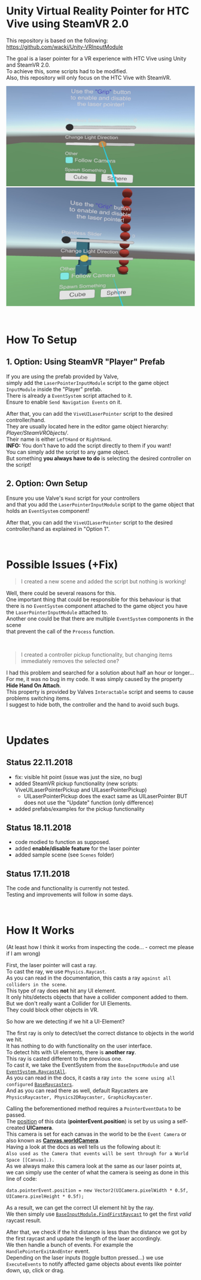 # Unity Virtual Reality Pointer for HTC Vive using SteamVR 2.0

This repository is based on the following:  
https://github.com/wacki/Unity-VRInputModule

The goal is a laser pointer for a VR experience with HTC Vive using Unity and SteamVR 2.0.  
To achieve this, some scripts had to be modified.  
Also, this repository will only focus on the HTC Vive with SteamVR.  

![Preview Image 01](Images/Preview_01.jpg)
![Preview Image 02](Images/Preview_02.jpg)


<br/>

# How To Setup

## 1. Option: Using SteamVR "Player" Prefab

If you are using the prefab provided by Valve,  
simply add the `LaserPointerInputModule` script to the game object `InputModule` inside the "Player" prefab.  
There is already a `EventSystem` script attached to it.  
Ensure to enable `Send Navigation Events` on it.  

After that, you can add the `ViveUILaserPointer` script to the desired controller/hand.  
They are usually located here in the editor game object hierarchy: *Player/SteamVRObjects/*.  
Their name is either `LeftHand` or `RightHand`.  
**INFO:** You don't have to add the script directly to them if you want!  
You can simply add the script to any game object.  
But something **you always have to do** is selecting the desired controller on the script!  

## 2. Option: Own Setup

Ensure you use Valve's `Hand` script for your controllers  
and that you add the `LaserPointerInputModule` script to the game object that holds an `EventSystem` component!  

After that, you can add the `ViveUILaserPointer` script to the desired controller/hand as explained in "Option 1".


<br/>

# Possible Issues (+Fix)

> I created a new scene and added the script but nothing is working!

Well, there could be several reasons for this.  
One important thing that could be responsible for this behaviour is that  
there is no `EventSystem` component attached to the game object you have the `LaserPointerInputModule` attached to.  
Another one could be that there are multiple `EventSystem` components in the scene  
that prevent the call of the `Process` function.  

<br/>

> I created a controller pickup functionality, but changing items immediately removes the selected one?

I had this problem and searched for a solution about half an hour or longer...  
For me, it was no bug in my code. It was simply caused by the property **Hide Hand On Attach**.  
This property is provided by Valves `Interactable` script and seems to cause problems switching items.  
I suggest to hide both, the controller and the hand to avoid such bugs.  


<br/>

# Updates

## Status 22.11.2018

- fix: visible hit point (issue was just the size, no bug)
- added SteamVR pickup functionality (new scripts: ViveUILaserPointerPickup and UILaserPointerPickup)
  - UILaserPointerPickup does the exact same as UILaserPointer BUT does not use the "Update" function (only difference)
- added prefabs/examples for the pickup functionality

## Status 18.11.2018

- code modied to function as supposed.  
- added **enable/disable feature** for the laser pointer  
- added sample scene (see `Scenes` folder) 

## Status 17.11.2018

The code and functionality is currently not tested.  
Testing and improvements will follow in some days.  


<br/>

# How It Works
(At least how I think it works from inspecting the code... - correct me please if I am wrong)

First, the laser pointer will cast a ray.  
To cast the ray, we use `Physics.Raycast`.  
As you can read in the documentation, this casts a ray `against all colliders in the scene`.  
This type of ray does **not** hit any UI element.  
It only hits/detects objects that have a collider component added to them.  
But we don't really want a Collider for UI Elements.  
They could block other objects in VR.  

So how are we detecting if we hit a UI-Element?  

The first ray is only to detect/set the correct distance to objects in the world we hit.  
It has nothing to do with functionality on the user interface.  
To detect hits with UI elements, there is **another ray**.  
This ray is casted different to the previous one.  
To cast it, we take the EventSystem from the `BaseInputModule` and use [`EventSystem.RaycastAll`](https://docs.unity3d.com/ScriptReference/EventSystems.EventSystem.RaycastAll.html).  
As you can read in the docs, it casts a ray `into the scene using all configured` [`BaseRaycasters`](https://docs.unity3d.com/ScriptReference/EventSystems.BaseRaycaster.html).  
And as you can read there as well, default Raycasters are `PhysicsRaycaster, Physics2DRaycaster, GraphicRaycaster`.  

Calling the beforementioned method requires a `PointerEventData` to be passed.  
The [position](https://docs.unity3d.com/ScriptReference/EventSystems.PointerEventData-position.html) of this data (**pointerEvent.position**) is set by us using a self-created **UICamera**.  
This camera is set for each canvas in the world to be the `Event Camera` or also known as [**Canvas.worldCamera**](https://docs.unity3d.com/ScriptReference/Canvas-worldCamera.html).  
Having a look at the docs as well tells us the following about it:  
`Also used as the Camera that events will be sent through for a World Space [[Canvas].).`  
As we always make this camera look at the same as our laser points at,  
we can simply use the center of what the camera is seeing as done in this line of code:  
```
data.pointerEvent.position = new Vector2(UICamera.pixelWidth * 0.5f, UICamera.pixelHeight * 0.5f);
```
As a result, we can get the correct UI element hit by the ray.  
We then simply use [`BaseInputModule.FindFirstRaycast`](https://docs.unity3d.com/ScriptReference/EventSystems.BaseInputModule.FindFirstRaycast.html) to get the first *valid* raycast result.  

After that, we check if the hit distance is less than the distance we got by the first raycast and update the length of the laser accordingly.  
We then handle a bunch of events. For example the `HandlePointerExitAndEnter` event.  
Depending on the laser inputs (toggle button pressed...) we use `ExecuteEvents` to notify affected game objects about events like pointer down, up, click or drag.  

